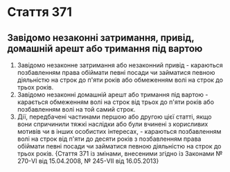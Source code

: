 Cтаття 371
====
Завідомо незаконні затримання, привід, домашній арешт або тримання під вартою
----
1. Завідомо незаконне затримання або незаконний привід -
караються позбавленням права обіймати певні посади чи займатися певною діяльністю на строк до п'яти років або обмеженням волі на строк до трьох років.
2. Завідомо незаконні домашній арешт або тримання під вартою -
карається обмеженням волі на строк від трьох до п'яти років або позбавленням волі на той самий строк.
3. Дії, передбачені частинами першою або другою цієї статті, якщо вони спричинили тяжкі наслідки або були вчинені з корисливих мотивів чи в інших особистих інтересах, -
караються позбавленням волі на строк від п'яти до десяти років з позбавленням права обіймати певні посади чи займатися певною діяльністю на строк до трьох років.
{Стаття 371 із змінами, внесеними згідно із Законами № 270-VI від 15.04.2008, № 245-VII від 16.05.2013}
